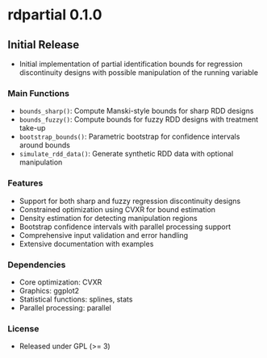 # rdpartial 0.1.0

## Initial Release

* Initial implementation of partial identification bounds for regression discontinuity designs with possible manipulation of the running variable

### Main Functions

* `bounds_sharp()`: Compute Manski-style bounds for sharp RDD designs
* `bounds_fuzzy()`: Compute bounds for fuzzy RDD designs with treatment take-up
* `bootstrap_bounds()`: Parametric bootstrap for confidence intervals around bounds
* `simulate_rdd_data()`: Generate synthetic RDD data with optional manipulation

### Features

* Support for both sharp and fuzzy regression discontinuity designs
* Constrained optimization using CVXR for bound estimation
* Density estimation for detecting manipulation regions
* Bootstrap confidence intervals with parallel processing support
* Comprehensive input validation and error handling
* Extensive documentation with examples

### Dependencies

* Core optimization: CVXR
* Graphics: ggplot2
* Statistical functions: splines, stats
* Parallel processing: parallel

### License

* Released under GPL (>= 3)